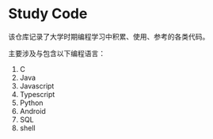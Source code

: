 # Study Code

该仓库记录了大学时期编程学习中积累、使用、参考的各类代码。

主要涉及与包含以下编程语言：

1. C
2. Java
3. Javascript
4. Typescript
5. Python
6. Android
7. SQL
8. shell
